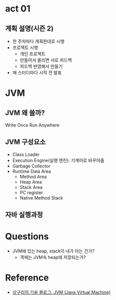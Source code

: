 # act 01

## 계획 설명(시즌 2)

- 한 주차마다 계획한대로 시행
- 프로젝트 시행
    - 개인 프로젝트
    - 만들어서 올리면 서로 피드백
    - 피드백 반영해서 만들기
- 매 스터디마다 시작 전 발표

# JVM

## JVM 왜 쓸까?

Write Once Run Anywhere

## JVM 구성요소

- Class Loader
- Execution Engine(실행 엔진): 기계어로 바꾸어줌
- Garbage Collector
- Runtime Data Area
    - Method Area
    - Heap Area
    - Stack Area
    - PC register
    - Native Method Stack

## 자바 실행과정

# Questions

- JVM에 있는 heap, stack이 내가 아는 건가?
    - 객체는 JVM속 heap에 저장되는가?

# Reference

- [상구리의 기술 블로그. JVM (Java Virtual Machine)]([https://www.skyer9.pe.kr/wordpress/?p=280](https://www.skyer9.pe.kr/wordpress/?p=280))